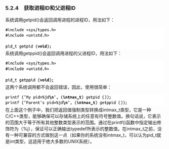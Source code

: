 ### 5.2.4　获取进程ID和父进程ID

系统调用getpid()会返回调用进程的进程ID，用法如下：



![187.png](../images/187.png)
系统调用getppid()会返回调用进程的父进程ID，用法如下：



![188.png](../images/188.png)
这两个系统调用都不会返回错误，因此，使用很简单：



![189.png](../images/189.png)
在上面这个例子中，我们把返回值强制类型转换成intmax_t类型，它是一种C/C++类型，能够确保可以存储系统上的任意有符号整数值。换句话说，它表示的范围大于等于所有其他整数类型表示的范围。通过在printf()函数中指定输出修饰符为（%j），保证可以正确输出typedef所表示的整数值。在intmax_t之前，没有一种可兼容的方式做到这一点（如果你的系统没有intmax_t，可以认为pid_t就是int类型，这适用于绝大多数的UNIX系统）。

